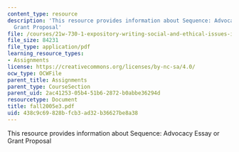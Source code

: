 ```yaml
---
content_type: resource
description: 'This resource provides information about Sequence: Advocacy Essay or
  Grant Proposal'
file: /courses/21w-730-1-expository-writing-social-and-ethical-issues-in-print-photography-and-film-fall-2005/438c9c69828bfcb3ad32b36627be8a38_fall2005e3.pdf
file_size: 84231
file_type: application/pdf
learning_resource_types:
- Assignments
license: https://creativecommons.org/licenses/by-nc-sa/4.0/
ocw_type: OCWFile
parent_title: Assignments
parent_type: CourseSection
parent_uid: 2ac41253-05b4-51b6-2872-b0abbe36294d
resourcetype: Document
title: fall2005e3.pdf
uid: 438c9c69-828b-fcb3-ad32-b36627be8a38
---
```

This resource provides information about Sequence: Advocacy Essay or Grant Proposal